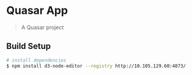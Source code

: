 # Quasar App

> A Quasar project

## Build Setup

``` bash
# install dependencies
$ npm install d3-node-editor --registry http://10.105.129.60:4873/



